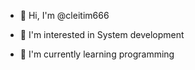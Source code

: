 - 👋 Hi, I'm @cleitim666

- 👀 I'm interested in System development

- 🌱 I'm currently learning programming

<!---
cleitim666/cleitim666 is a ✨ special ✨ repository because its `README.md` (this file) appears on your GitHub profile.
You can click the Preview link to take a look at your changes.
--->
